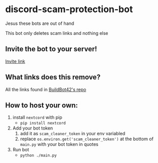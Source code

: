 # discord-scam-protection-bot
Jesus these bots are out of hand

This bot only deletes scam links and nothing else

## Invite the bot to your server!
[Invite link](https://discord.com/api/oauth2/authorize?client_id=935372708089315369&permissions=2147560448&scope=bot)

## What links does this remove?
All the links found in [BuildBot42's repo](https://github.com/BuildBot42/discord-scam-links)

## How to host your own:

1. install `nextcord` with pip
   - `pip install nextcord`
2. Add your bot token
   1. add it as `scam_cleaner_token` in your env variabled
   2. replace `os.environ.get('scam_cleaner_token')` at the bottom of `main.py` with your bot token in quotes
3. Run bot
    - `python ./main.py`
